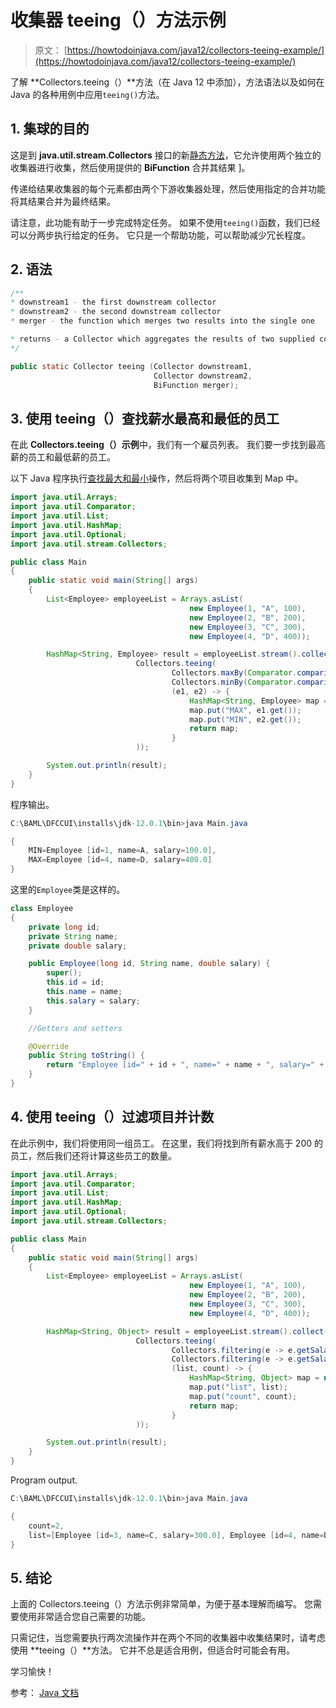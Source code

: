 # 收集器 teeing（）方法示例

> 原文： [https://howtodoinjava.com/java12/collectors-teeing-example/](https://howtodoinjava.com/java12/collectors-teeing-example/)

了解 **Collectors.teeing（）**方法（在 Java 12 中添加），方法语法以及如何在 Java 的各种用例中应用`teeing()`方法。

## 1\. 集球的目的

这是到 **java.util.stream.Collectors** 接口的新[静态方法](https://howtodoinjava.com/java/basics/java-static-keyword/)，它允许使用两个独立的收集器进行收集，然后使用提供的 **BiFunction** 合并其结果 ]。

传递给结果收集器的每个元素都由两个下游收集器处理，然后使用指定的合并功能将其结果合并为最终结果。

请注意，此功能有助于一步完成特定任务。 如果不使用`teeing()`函数，我们已经可以分两步执行给定的任务。 它只是一个帮助功能，可以帮助减少冗长程度。

## 2\. 语法

```java
/**
* downstream1 - the first downstream collector
* downstream2 - the second downstream collector
* merger - the function which merges two results into the single one

* returns - a Collector which aggregates the results of two supplied collectors.
*/

public static Collector teeing​ (Collector downstream1, 
								Collector downstream2, 
								BiFunction merger);

```

## 3\. 使用 teeing（）查找薪水最高和最低的员工

在此 **Collectors.teeing（）示例**中，我们有一个雇员列表。 我们要一步找到最高薪的员工和最低薪的员工。

以下 Java 程序执行[查找最大和最小](https://howtodoinjava.com/java8/stream-max-min-examples/)操作，然后将两个项目收集到 Map 中。

```java
import java.util.Arrays;
import java.util.Comparator;
import java.util.List;
import java.util.HashMap;
import java.util.Optional;
import java.util.stream.Collectors;

public class Main 
{
	public static void main(String[] args) 
	{
		List<Employee> employeeList = Arrays.asList(
										new Employee(1, "A", 100),
										new Employee(2, "B", 200),
										new Employee(3, "C", 300),
										new Employee(4, "D", 400)); 

		HashMap<String, Employee> result = employeeList.stream().collect( 
							Collectors.teeing(
									Collectors.maxBy(Comparator.comparing(Employee::getSalary)),
									Collectors.minBy(Comparator.comparing(Employee::getSalary)),
									(e1, e2) -> {
										HashMap<String, Employee> map = new HashMap();
										map.put("MAX", e1.get());
										map.put("MIN", e2.get());
										return map;
									}
							));

		System.out.println(result);
	}
}

```

程序输出。

```java
C:\BAML\DFCCUI\installs\jdk-12.0.1\bin>java Main.java

{	
	MIN=Employee [id=1, name=A, salary=100.0], 
	MAX=Employee [id=4, name=D, salary=400.0]
}

```

这里的`Employee`类是这样的。

```java
class Employee 
{
	private long id;
	private String name;
	private double salary;

	public Employee(long id, String name, double salary) {
		super();
		this.id = id;
		this.name = name;
		this.salary = salary;
	}

	//Getters and setters

	@Override
	public String toString() {
		return "Employee [id=" + id + ", name=" + name + ", salary=" + salary + "]";
	}
}

```

## 4\. 使用 teeing（）过滤项目并计数

在此示例中，我们将使用同一组员工。 在这里，我们将找到所有薪水高于 200 的员工，然后我们还将计算这些员工的数量。

```java
import java.util.Arrays;
import java.util.Comparator;
import java.util.List;
import java.util.HashMap;
import java.util.Optional;
import java.util.stream.Collectors;

public class Main 
{
	public static void main(String[] args) 
	{
		List<Employee> employeeList = Arrays.asList(
										new Employee(1, "A", 100),
										new Employee(2, "B", 200),
										new Employee(3, "C", 300),
										new Employee(4, "D", 400)); 

		HashMap<String, Object> result = employeeList.stream().collect( 
							Collectors.teeing(
									Collectors.filtering(e -> e.getSalary() > 200, Collectors.toList()),
									Collectors.filtering(e -> e.getSalary() > 200, Collectors.counting()),
									(list, count) -> {
										HashMap<String, Object> map = new HashMap();
										map.put("list", list);
										map.put("count", count);
										return map;
									}
							));

		System.out.println(result);
	}
}

```

Program output.

```java
C:\BAML\DFCCUI\installs\jdk-12.0.1\bin>java Main.java

{
	count=2, 
	list=[Employee [id=3, name=C, salary=300.0], Employee [id=4, name=D, salary=400.0]]
}

```

## 5\. 结论

上面的 Collectors.teeing（）方法示例非常简单，为便于基本理解而编写。 您需要使用非常适合您自己需要的功能。

只需记住，当您需要执行两次流操作并在两个不同的收集器中收集结果时，请考虑使用 **teeing（）**方法。 它并不总是适合用例，但适合时可能会有用。

学习愉快！

参考： [Java 文档](https://docs.oracle.com/en/java/javase/12/docs/api/java.base/java/util/stream/Collectors.html#teeing(java.util.stream.Collector,java.util.stream.Collector,java.util.function.BiFunction))